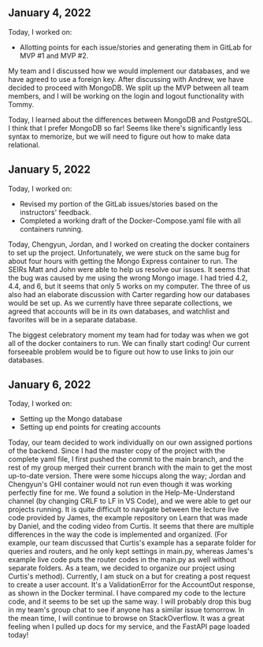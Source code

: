 ## January 4, 2022

Today, I worked on:

- Allotting points for each issue/stories and generating them in GitLab for MVP #1 and MVP #2.

My team and I discussed how we would implement our databases, and we have agreed to use a foreign key.
After discussing with Andrew, we have decided to proceed with MongoDB. We split up the MVP between all team members,
and I will be working on the login and logout functionality with Tommy.

Today, I learned about the differences between MongoDB and PostgreSQL.
I think that I prefer MongoDB so far! Seems like there's significantly less
syntax to memorize, but we will need to figure out how to make data relational.

## January 5, 2022

Today, I worked on:

- Revised my portion of the GitLab issues/stories based on the instructors' feedback.
- Completed a working draft of the Docker-Compose.yaml file with all containers running.

Today, Chengyun, Jordan, and I worked on creating the docker containers to set up the project.
Unfortunately, we were stuck on the same bug for about four hours with getting the Mongo Express container to run.
The SEIRs Matt and John were able to help us resolve our issues. It seems that the bug was caused by me using the wrong
Mongo image. I had tried 4.2, 4.4, and 6, but it seems that only 5 works on my computer.
The three of us also had an elaborate discussion with Carter regarding how our databases would be set up.
As we currently have three separate collections, we agreed that accounts will be in its own databases,
and watchlist and favorites will be in a separate database.

The biggest celebratory moment my team had for today was when we got all of the docker containers to run.
We can finally start coding! Our current forseeable problem would be to figure out how to use links to join our databases.

## January 6, 2022

Today, I worked on:

- Setting up the Mongo database
- Setting up end points for creating accounts

Today, our team decided to work individually on our own assigned portions of the backend.
Since I had the master copy of the project with the complete yaml file, I first pushed the commit to the main branch, and the rest of my group merged their current branch with the main to get the most up-to-date version. There were some hiccups along the way; Jordan and Chengyun's GHI container would not run even though it was working perfectly fine for me. We found a solution in the Help-Me-Understand channel (by changing CRLF to LF in VS Code), and we were able to get our projects running.
It is quite difficult to navigate between the lecture live code provided by James, the example repository on Learn that was made by Daniel, and the coding video from Curtis. It seems that there are multiple differences in the way the code is implemented and organized. (For example, our team discussed that Curtis's example has a separate folder for queries and routers, and he only kept settings in main.py, whereas James's example live code puts the router codes in the main.py as well without separate folders. As a team, we decided to organize our project using Curtis's method).
Currently, I am stuck on a but for creating a post request to create a user account. It's a ValidationError for the AccountOut response, as shown in the Docker terminal. I have compared my code to the lecture code, and it seems to be set up the same way. I will probably drop this bug in my team's group chat to see if anyone has a similar issue tomorrow.
In the mean time, I will continue to browse on StackOverflow. It was a great feeling when I pulled up docs for my service, and the FastAPI page loaded today!
